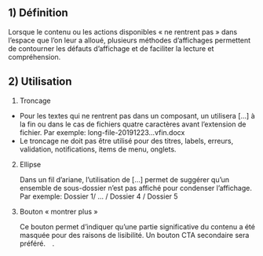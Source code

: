 ## 1) Définition

Lorsque le contenu ou les actions disponibles «&nbsp;ne rentrent pas&nbsp;» dans l’espace que l’on leur a alloué, plusieurs méthodes d’affichages permettent de contourner les défauts d’affichage et de faciliter la lecture et compréhension.

## 2) Utilisation

1. Troncage

- Pour les textes qui ne rentrent pas dans un composant, un utilisera […] à la fin ou dans le cas de fichiers quatre caractères avant l’extension de fichier.
    Par exemple: long-file-20191223…vfin.docx
- Le troncage ne doit pas être utilisé pour des titres, labels, erreurs, validation, notifications, items de menu, onglets.

2. Ellipse

    Dans un fil d’ariane, l’utilisation de […] permet de suggérer qu’un ensemble de sous-dossier n’est pas affiché pour condenser l’affichage.
    Par exemple: Dossier 1/ … / Dossier 4 / Dossier 5

3. Bouton «&nbsp;montrer plus&nbsp;»

    Ce bouton permet d’indiquer qu’une partie significative du contenu a été masquée pour des raisons de lisibilité. Un bouton CTA secondaire sera préféré. .
